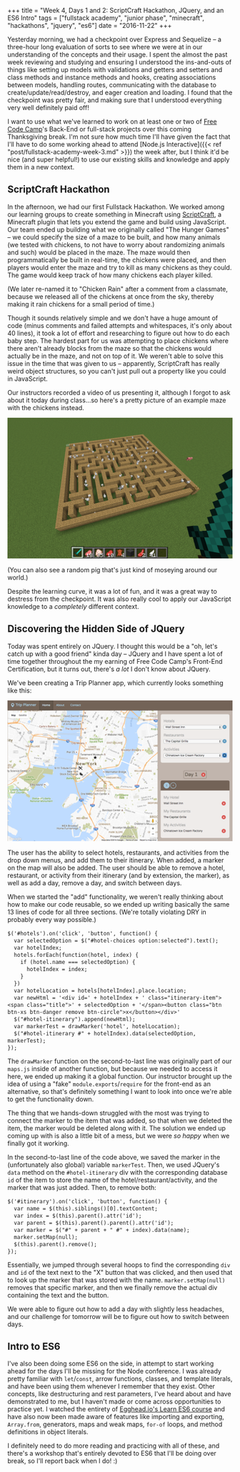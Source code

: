 +++
title = "Week 4, Days 1 and 2: ScriptCraft Hackathon, JQuery, and an ES6 Intro"
tags = ["fullstack academy", "junior phase", "minecraft", "hackathons", "jquery", "es6"]
date = "2016-11-22"
+++

Yesterday morning, we had a checkpoint over Express and Sequelize – a three-hour long evaluation of sorts to see where we were at in our understanding of the concepts and their usage. I spent the almost the past week reviewing and studying and ensuring I understood the ins-and-outs of things like setting up models with validations and getters and setters and class methods and instance methods and hooks, creating associations between models, handling routes, communicating with the database to create/update/read/destroy, and eager creation and loading. I found that the checkpoint was pretty fair, and making sure that I understood everything very well definitely paid off!

I want to use what we've learned to work on at least one or two of [Free Code Camp](https://www.freecodecamp.com)'s Back-End or full-stack projects over this coming Thanksgiving break. I'm not sure how much time I'll have given the fact that I'll have to do some working ahead to attend [Node.js Interactive]({{< ref "post/fullstack-academy-week-3.md" >}}) the week after, but I think it'd be nice (and super helpful!) to use our existing skills and knowledge and apply them in a new context.

## ScriptCraft Hackathon

In the afternoon, we had our first Fullstack Hackathon. We worked among our learning groups to create something in Minecraft using [ScriptCraft](http://scriptcraftjs.org), a Minecraft plugin that lets you extend the game and build using JavaScript. Our team ended up building what we originally called "The Hunger Games" – we could specify the size of a maze to be built, and how many animals (we tested with chickens, to not have to worry about randomizing animals and such) would be placed in the maze. The maze would then programmatically be built in real-time, the chickens were placed, and then players would enter the maze and try to kill as many chickens as they could. The game would keep track of how many chickens each player killed.

(We later re-named it to "Chicken Rain" after a comment from a classmate, because we released all of the chickens at once from the sky, thereby making it rain chickens for a small period of time.)

Though it sounds relatively simple and we don't have a huge amount of code (minus comments and failed attempts and whitespaces, it's only about 40 lines), it took a lot of effort and researching to figure out how to do each baby step. The hardest part for us was attempting to place chickens where there aren't already blocks from the maze so that the chickens would actually be in the maze, and not on top of it. We weren't able to solve this issue in the time that was given to us – apparently, ScriptCraft has really weird object structures, so you can't just pull out a property like you could in JavaScript.

Our instructors recorded a video of us presenting it, although I forgot to ask about it today during class...so here's a pretty picture of an example maze with the chickens instead.

<img src="/images/posts/2016-11/scriptcraft-hackathon-game.png" class="center-img" alt="ScriptCraft Hackathon Game"/>

(You can also see a random pig that's just kind of moseying around our world.)

Despite the learning curve, it was a lot of fun, and it was a great way to destress from the checkpoint. It was also really cool to apply our JavaScript knowledge to a *completely* different context.

## Discovering the Hidden Side of JQuery

Today was spent entirely on JQuery. I thought this would be a "oh, let's catch up with a good friend" kinda day – JQuery and I have spent a lot of time together throughout the my earning of Free Code Camp's Front-End Certification, but it turns out, there's *a lot* I don't know about JQuery.

We've been creating a Trip Planner app, which currently looks something like this:

<img src="/images/posts/2016-11/trip-planner-app-jquery.png" class="center-img" alt="Trip Planner App"/>

The user has the ability to select hotels, restaurants, and activities from the drop down menus, and add them to their itinerary. When added, a marker on the map will also be added. The user should be able to remove a hotel, restaurant, or activity from their itinerary (and by extension, the marker), as well as add a day, remove a day, and switch between days.

When we started the "add" functionality, we weren't really thinking about how to make our code reusable, so we ended up writing basically the same 13 lines of code for all three sections. (We're totally violating DRY in probably every way possible.)

```
$('#hotels').on('click', 'button', function() {
  var selectedOption = $("#hotel-choices option:selected").text();
  var hotelIndex;
  hotels.forEach(function(hotel, index) {
    if (hotel.name === selectedOption) {
      hotelIndex = index;
    }
  })
  var hotelLocation = hotels[hotelIndex].place.location;
  var newHtml = '<div id=' + hotelIndex + ' class="itinerary-item"><span class="title">' + selectedOption + '</span><button class="btn btn-xs btn-danger remove btn-circle">x</button></div>'
  $("#hotel-itinerary").append(newHtml);
  var markerTest = drawMarker('hotel', hotelLocation);
  $("#hotel-itinerary #" + hotelIndex).data(selectedOption, markerTest);
});
```

The `drawMarker` function on the second-to-last line was originally part of our `maps.js` inside of another function, but because we needed to access it here, we ended up making it a global function. Our instructor brought up the idea of using a "fake" `module.exports`/`require` for the front-end as an alternative, so that's definitely something I want to look into once we're able to get the functionality down.

The thing that we hands-down struggled with the most was trying to connect the marker to the item that was added, so that when we deleted the item, the marker would be deleted along with it. The solution we ended up coming up with is also a little bit of a mess, but we were *so happy* when we finally got it working.

In the second-to-last line of the code above, we saved the marker in the (unfortunately also global) variable `markerTest`. Then, we used JQuery's `data` method on the `#hotel-itinerary` div with the corresponding database `id` of the item to store the name of the hotel/restaurant/activity, and the marker that was just added. Then, to remove both:

```
$('#itinerary').on('click', 'button', function() {
  var name = $(this).siblings()[0].textContent;
  var index = $(this).parent().attr('id');
  var parent = $(this).parent().parent().attr('id');
  var marker = $("#" + parent + " #" + index).data(name);
  marker.setMap(null);
  $(this).parent().remove();
});
```

Essentially, we jumped through several hoops to find the corresponding `div` and `id` of the text next to the "X" button that was clicked, and then used that to look up the marker that was stored with the name. `marker.setMap(null)` removes that specific marker, and then we finally remove the actual div containing the text and the button.

We were able to figure out how to add a day with slightly less headaches, and our challenge for tomorrow will be to figure out how to switch between days.

## Intro to ES6

I've also been doing some ES6 on the side, in attempt to start working ahead for the days I'll be missing for the Node conference. I was already pretty familiar with `let`/`const`, arrow functions, classes, and template literals, and have been using them whenever I remember that they exist. Other concepts, like destructuring and rest parameters, I've heard about and have demonstrated to me, but I haven't made or come across opportunities to practice yet. I watched the entirety of [Egghead.io's Learn ES6 course](https://egghead.io/courses/learn-es6-ecmascript-2015) and have also now been made aware of features like importing and exporting, `Array.from`, generators, maps and weak maps, `for-of` loops, and method definitions in object literals.

I definitely need to do more reading and practicing with all of these, and there's a workshop that's entirely devoted to ES6 that I'll be doing over break, so I'll report back when I do! :)
